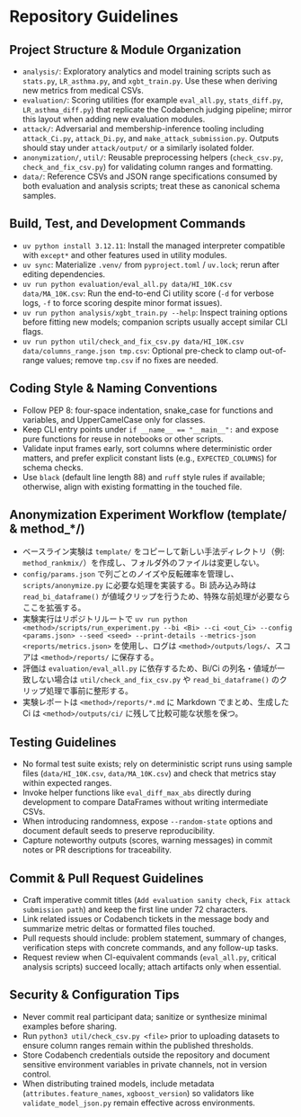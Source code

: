 # Repository Guidelines

## Project Structure & Module Organization
- `analysis/`: Exploratory analytics and model training scripts such as `stats.py`, `LR_asthma.py`, and `xgbt_train.py`. Use these when deriving new metrics from medical CSVs.
- `evaluation/`: Scoring utilities (for example `eval_all.py`, `stats_diff.py`, `LR_asthma_diff.py`) that replicate the Codabench judging pipeline; mirror this layout when adding new evaluation modules.
- `attack/`: Adversarial and membership-inference tooling including `attack_Ci.py`, `attack_Di.py`, and `make_attack_submission.py`. Outputs should stay under `attack/output/` or a similarly isolated folder.
- `anonymization/`, `util/`: Reusable preprocessing helpers (`check_csv.py`, `check_and_fix_csv.py`) for validating column ranges and formatting.
- `data/`: Reference CSVs and JSON range specifications consumed by both evaluation and analysis scripts; treat these as canonical schema samples.

## Build, Test, and Development Commands
- `uv python install 3.12.11`: Install the managed interpreter compatible with `except*` and other features used in utility modules.
- `uv sync`: Materialize `.venv/` from `pyproject.toml` / `uv.lock`; rerun after editing dependencies.
- `uv run python evaluation/eval_all.py data/HI_10K.csv data/MA_10K.csv`: Run the end-to-end Ci utility score (`-d` for verbose logs, `-f` to force scoring despite minor format issues).
- `uv run python analysis/xgbt_train.py --help`: Inspect training options before fitting new models; companion scripts usually accept similar CLI flags.
- `uv run python util/check_and_fix_csv.py data/HI_10K.csv data/columns_range.json tmp.csv`: Optional pre-check to clamp out-of-range values; remove `tmp.csv` if no fixes are needed.

## Coding Style & Naming Conventions
- Follow PEP 8: four-space indentation, snake_case for functions and variables, and UpperCamelCase only for classes.
- Keep CLI entry points under `if __name__ == "__main__":` and expose pure functions for reuse in notebooks or other scripts.
- Validate input frames early, sort columns where deterministic order matters, and prefer explicit constant lists (e.g., `EXPECTED_COLUMNS`) for schema checks.
- Use `black` (default line length 88) and `ruff` style rules if available; otherwise, align with existing formatting in the touched file.

## Anonymization Experiment Workflow (template/ & method_*/)
- ベースライン実験は `template/` をコピーして新しい手法ディレクトリ（例: `method_rankmix/`）を作成し、フォルダ外のファイルは変更しない。
- `config/params.json` で列ごとのノイズや反転確率を管理し、`scripts/anonymize.py` に必要な処理を実装する。Bi 読み込み時は `read_bi_dataframe()` が値域クリップを行うため、特殊な前処理が必要ならここを拡張する。
- 実験実行はリポジトリルートで `uv run python <method>/scripts/run_experiment.py --bi <Bi> --ci <out_Ci> --config <params.json> --seed <seed> --print-details --metrics-json <reports/metrics.json>` を使用し、ログは `<method>/outputs/logs/`、スコアは `<method>/reports/` に保存する。
- 評価は `evaluation/eval_all.py` に依存するため、Bi/Ci の列名・値域が一致しない場合は `util/check_and_fix_csv.py` や `read_bi_dataframe()` のクリップ処理で事前に整形する。
- 実験レポートは `<method>/reports/*.md` に Markdown でまとめ、生成した Ci は `<method>/outputs/ci/` に残して比較可能な状態を保つ。

## Testing Guidelines
- No formal test suite exists; rely on deterministic script runs using sample files (`data/HI_10K.csv`, `data/MA_10K.csv`) and check that metrics stay within expected ranges.
- Invoke helper functions like `eval_diff_max_abs` directly during development to compare DataFrames without writing intermediate CSVs.
- When introducing randomness, expose `--random-state` options and document default seeds to preserve reproducibility.
- Capture noteworthy outputs (scores, warning messages) in commit notes or PR descriptions for traceability.

## Commit & Pull Request Guidelines
- Craft imperative commit titles (`Add evaluation sanity check`, `Fix attack submission path`) and keep the first line under 72 characters.
- Link related issues or Codabench tickets in the message body and summarize metric deltas or formatted files touched.
- Pull requests should include: problem statement, summary of changes, verification steps with concrete commands, and any follow-up tasks.
- Request review when CI-equivalent commands (`eval_all.py`, critical analysis scripts) succeed locally; attach artifacts only when essential.

## Security & Configuration Tips
- Never commit real participant data; sanitize or synthesize minimal examples before sharing.
- Run `python3 util/check_csv.py <file>` prior to uploading datasets to ensure column ranges remain within the published thresholds.
- Store Codabench credentials outside the repository and document sensitive environment variables in private channels, not in version control.
- When distributing trained models, include metadata (`attributes.feature_names`, `xgboost_version`) so validators like `validate_model_json.py` remain effective across environments.
